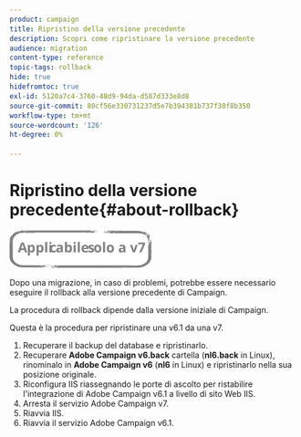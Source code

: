 ```yaml
---
product: campaign
title: Ripristino della versione precedente
description: Scopri come ripristinare la versione precedente
audience: migration
content-type: reference
topic-tags: rollback
hide: true
hidefromtoc: true
exl-id: 5120a7c4-3760-48d9-94da-d587d333e8d8
source-git-commit: 80cf56e330731237d5e7b394381b737f30f8b350
workflow-type: tm+mt
source-wordcount: '126'
ht-degree: 0%

---
```


# Ripristino della versione precedente{#about-rollback}

![](../../assets/v7-only.svg)

Dopo una migrazione, in caso di problemi, potrebbe essere necessario eseguire il rollback alla versione precedente di Campaign.

La procedura di rollback dipende dalla versione iniziale di Campaign.

Questa è la procedura per ripristinare una v6.1 da una v7.

1. Recuperare il backup del database e ripristinarlo.
1. Recuperare **Adobe Campaign v6.back** cartella (**nl6.back** in Linux), rinominalo in **Adobe Campaign v6** (**nl6** in Linux) e ripristinarlo nella sua posizione originale.
1. Riconfigura IIS riassegnando le porte di ascolto per ristabilire l&#39;integrazione di Adobe Campaign v6.1 a livello di sito Web IIS.
1. Arresta il servizio Adobe Campaign v7.
1. Riavvia IIS.
1. Riavvia il servizio Adobe Campaign v6.1.

<!--
	
## Restore to Campaign v6.02

Here is the procedure to restore a v6.02 from a v7.

1. Recover the backup of the database and restore it.
1. Recover the **Neolane v6.back** folder (**nl6.back** in Linux), rename it to **Neolane v6** (**nl6** in Linux) and restore it to its original location.
1. Re-configure IIS by re-assigning the listen ports to re-establish the integration of Adobe Campaign v6.02 at IIS Website level.
1. Stop the Adobe Campaign v6.1 service.
1. Re-start IIS.
1. Restart the Adobe Campaign v6.02 service.

## Restore to Campaign v5.11

Here is the procedure to restore a v5.11 from a v7.

1. Recover the backup of the database and restore it.
1. Recover the **Neolane v5.back** folder (**nl5.back** in Linux), rename it to **Neolane v5** (**nl5** in Linux) and restore it to its original location.
1. Re-configure IIS by re-assigning the listen ports to re-establish the integration of Neolane v5 at IIS Website level.
1. Stop the Adobe Campaign v7 service.
1. Re-start IIS.
1. Re-start the Adobe Campaign v5 service.

-->